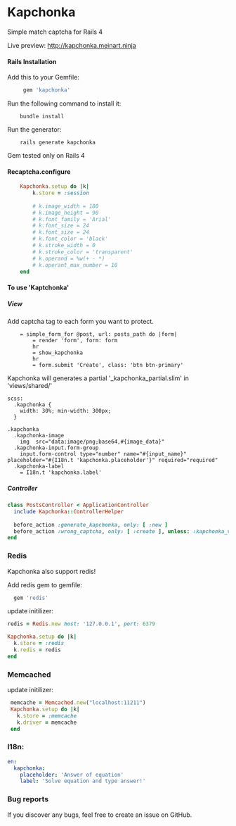 # Kapchonka

Simple match captcha for Rails 4

Live preview:
http://kapchonka.meinart.ninja

#### Rails Installation

Add this to your Gemfile:

~~~ ruby
     gem 'kapchonka'
~~~

Run the following command to install it:

~~~ console
    bundle install
~~~

Run the generator:

~~~ console
    rails generate kapchonka
~~~

Gem tested only on Rails 4
#### Recaptcha.configure

~~~ ruby
    Kapchonka.setup do |k|
        k.store = :session
    
        # k.image_width = 180
        # k.image_height = 90
        # k.font_family = 'Arial'
        # k.font_size = 24
        # k.font_size = 24
        # k.font_color = 'black'
        # k.stroke_width = 0
        # k.stroke_color = 'transparent'
        # k.operand = %w(+ - *)
        # k.operant_max_number = 10
    end
~~~

#### To use 'Kaptchonka'

##### View

Add captcha tag to each form you want to protect.

~~~ slim
    = simple_form_for @post, url: posts_path do |form|
        = render 'form', form: form
        hr
        = show_kapchonka
        hr
        = form.submit 'Create', class: 'btn btn-primary'
~~~

Kapchonka will generates a partial '_kapchonka_partial.slim' in 'views/shared/'

~~~ slim
scss:
  .kapchonka {
    width: 30%; min-width: 300px;
  }

.kapchonka
  .kapchonka-image
    img  src="data:image/png;base64,#{image_data}"
  .kapchonka-input.form-group
    input.form-control type="number" name="#{input_name}" placeholder="#{I18n.t 'kapchonka.placeholder'}" required="required"
  .kapchonka-label
    = I18n.t 'kapchonka.label'
~~~

##### Controller

~~~ ruby
class PostsController < ApplicationController
  include Kapchonka::ControllerHelper
  
  before_action :generate_kapchonka, only: [ :new ]
  before_action :wrong_captcha, only: [ :create ], unless: :kapchonka_valid?
end
~~~

### Redis

Kapchonka also support redis!

Add redis gem to gemfile:

~~~ ruby
  gem 'redis'
~~~

update initilizer:

~~~ ruby
redis = Redis.new host: '127.0.0.1', port: 6379

Kapchonka.setup do |k|
  k.store = :redis
  k.redis = redis
end
~~~

### Memcached

update initilizer:

~~~ ruby
 memcache = Memcached.new("localhost:11211")
 Kapchonka.setup do |k|
   k.store = :memcache
   k.driver = memcache
 end
~~~

### I18n:
~~~ yaml
en:
  kapchonka:
    placeholder: 'Answer of equation'
    label: 'Solve equation and type answer!'
~~~


### Bug reports

If you discover any bugs, feel free to create an issue on GitHub.


